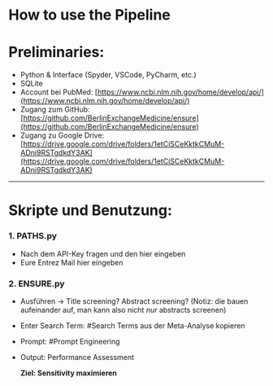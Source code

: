 # How to use the Pipeline

# Preliminaries:

- Python & Interface (Spyder, VSCode, PyCharm, etc.)
- SQLite
- Account bei PubMed: [https://www.ncbi.nlm.nih.gov/home/develop/api/](https://www.ncbi.nlm.nih.gov/home/develop/api/)
- Zugang zum GitHub: [https://github.com/BerlinExchangeMedicine/ensure](https://github.com/BerlinExchangeMedicine/ensure)
- Zugang zu Google Drive: [https://drive.google.com/drive/folders/1etCiSCeKktkCMuM-ADni9RSTgdkdY3AK](https://drive.google.com/drive/folders/1etCiSCeKktkCMuM-ADni9RSTgdkdY3AK)

---

# Skripte und Benutzung:

### 1. PATHS.py

- Nach dem API-Key fragen und den hier eingeben
- Eure Entrez Mail hier eingeben

### 2. ENSURE.py

- Ausführen → Title screening? Abstract screening? (Notiz: die bauen aufeinander auf, man kann also nicht *nur* abstracts screenen)
- Enter Search Term: #Search Terms aus der Meta-Analyse kopieren
- Prompt: #Prompt Engineering
- Output: Performance Assessment
    
    **Ziel: Sensitivity maximieren**